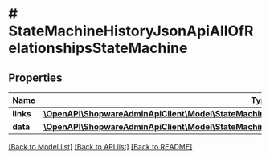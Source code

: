 # # StateMachineHistoryJsonApiAllOfRelationshipsStateMachine

## Properties

Name | Type | Description | Notes
------------ | ------------- | ------------- | -------------
**links** | [**\OpenAPI\ShopwareAdminApiClient\Model\StateMachineHistoryJsonApiAllOfRelationshipsStateMachineLinks**](StateMachineHistoryJsonApiAllOfRelationshipsStateMachineLinks.md) |  | [optional]
**data** | [**\OpenAPI\ShopwareAdminApiClient\Model\StateMachineHistoryJsonApiAllOfRelationshipsStateMachineData**](StateMachineHistoryJsonApiAllOfRelationshipsStateMachineData.md) |  | [optional]

[[Back to Model list]](../../README.md#models) [[Back to API list]](../../README.md#endpoints) [[Back to README]](../../README.md)

